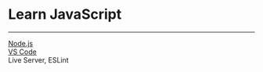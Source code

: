 # Learn JavaScript

---
[Node.js](https://nodejs.org/)  
[VS Code](https://code.visualstudio.com/)  
Live Server, ESLint